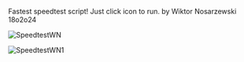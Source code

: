 Fastest speedtest script!
Just click icon to run.
by Wiktor Nosarzewski
18o2o24

![SpeedtestWN](https://github.com/wiktornosarzewski/SpeedtestWN/assets/22853678/3399cb67-b16d-4ef3-9c61-ab290180c1b2)

![SpeedtestWN1](https://github.com/wiktornosarzewski/SpeedtestWN/assets/22853678/c2aa1029-efdb-475c-9070-1cb3a4e9bdba)
